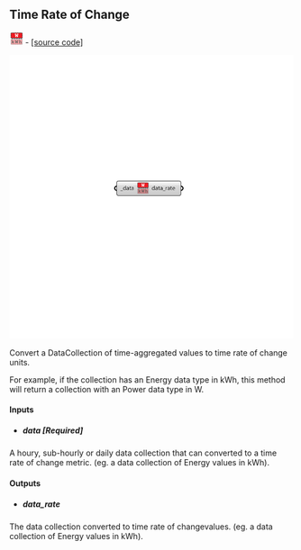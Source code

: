 ## Time Rate of Change
![](../../images/icons/Time_Rate_of_Change.png) - [[source code]](https://github.com/ladybug-tools/ladybug-grasshopper/blob/master/ladybug_grasshopper/src//LB%20Time%20Rate%20of%20Change.py)

![](../../images/components/Time_Rate_of_Change.png)

Convert a DataCollection of time-aggregated values to time rate of change units.
 

For example, if the collection has an Energy data type in kWh, this method will
 return a collection with an Power data type in W.
 



#### Inputs
* ##### data [Required]
A houry, sub-hourly or daily data collection that can converted to a time rate of change metric. (eg. a data collection of Energy values in kWh). 

#### Outputs
* ##### data_rate
The data collection converted to time rate of changevalues. (eg. a data collection of Energy values in kWh). 